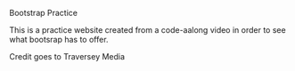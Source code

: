 Bootstrap Practice

This is a practice website created from a code-aalong video in order to see what bootsrap has to offer.

Credit goes to Traversey Media
